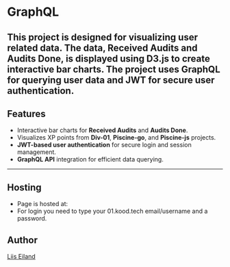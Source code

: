 # **GraphQL**

This project is designed for visualizing user related data. The data, Received Audits and Audits Done, is displayed using D3.js to create interactive bar charts. The project uses GraphQL for querying user data and JWT for secure user authentication.
---

## **Features**
- Interactive bar charts for **Received Audits** and **Audits Done**.
- Visualizes XP points from **Div-01**, **Piscine-go**, and **Piscine-js** projects.
- **JWT-based user authentication** for secure login and session management.
- **GraphQL API** integration for efficient data querying.

---

## **Hosting**

- Page is hosted at: 
- For login you need to type your 01.kood.tech email/username and a password.


## **Author**

[Liis Eiland](https://01.kood.tech/git/leiland)


